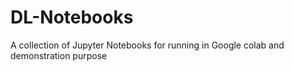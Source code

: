 # DL-Notebooks
A collection of Jupyter Notebooks for running in Google colab and demonstration purpose
